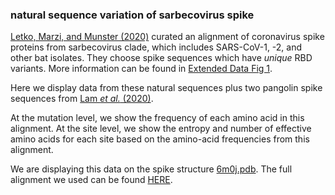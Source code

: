 ### natural sequence variation of sarbecovirus spike

[Letko, Marzi, and Munster (2020)](https://www.nature.com/articles/s41564-020-0688-y) curated an alignment of coronavirus spike proteins from sarbecovirus clade, which includes SARS-CoV-1, -2, and other bat isolates.
They choose spike sequences which have _unique_ RBD variants.
More information can be found in [Extended Data Fig 1](https://www.nature.com/articles/s41564-020-0688-y/figures/6).

Here we display data from these natural sequences plus two pangolin spike sequences from [Lam _et al._ (2020)](https://www.nature.com/articles/s41586-020-2169-0).

At the mutation level, we show the frequency of each amino acid in this alignment.
At the site level, we show the entropy and number of effective amino acids for each site based on the amino-acid frequencies from this alignment.

We are displaying this data on the spike structure [6m0j.pdb](https://www.rcsb.org/structure/6m0j).
The full alignment we used can be found [HERE](https://github.com/dms-view/SARS-CoV-2/blob/master/data/Spike/Letko2020/results/Letko2020_spike.csv).
